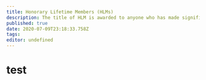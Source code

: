 ```yaml
---
title: Honorary Lifetime Members (HLMs)
description: The title of HLM is awarded to anyone who has made significant contributions to the society. At the EGM each academic year, HLMs are nominated by members of Netsoc
published: true
date: 2020-07-09T23:18:33.758Z
tags: 
editor: undefined
---
```


# test
